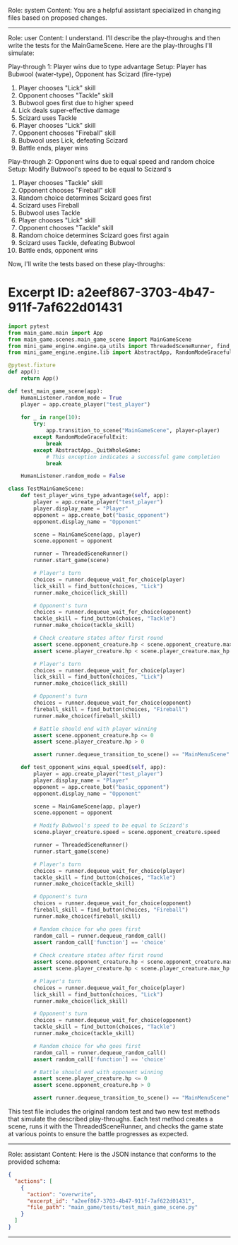 Role: system
Content: You are a helpful assistant specialized in changing files based on proposed changes.
__________________
Role: user
Content: I understand. I'll describe the play-throughs and then write the tests for the MainGameScene. Here are the play-throughs I'll simulate:

Play-through 1: Player wins due to type advantage
Setup: Player has Bubwool (water-type), Opponent has Scizard (fire-type)
1. Player chooses "Lick" skill
2. Opponent chooses "Tackle" skill
3. Bubwool goes first due to higher speed
4. Lick deals super-effective damage
5. Scizard uses Tackle
6. Player chooses "Lick" skill
7. Opponent chooses "Fireball" skill
8. Bubwool uses Lick, defeating Scizard
9. Battle ends, player wins

Play-through 2: Opponent wins due to equal speed and random choice
Setup: Modify Bubwool's speed to be equal to Scizard's
1. Player chooses "Tackle" skill
2. Opponent chooses "Fireball" skill
3. Random choice determines Scizard goes first
4. Scizard uses Fireball
5. Bubwool uses Tackle
6. Player chooses "Lick" skill
7. Opponent chooses "Tackle" skill
8. Random choice determines Scizard goes first again
9. Scizard uses Tackle, defeating Bubwool
10. Battle ends, opponent wins

Now, I'll write the tests based on these play-throughs:

# Excerpt ID: a2eef867-3703-4b47-911f-7af622d01431
```python main_game/tests/test_main_game_scene.py
import pytest
from main_game.main import App
from main_game.scenes.main_game_scene import MainGameScene
from mini_game_engine.engine.qa_utils import ThreadedSceneRunner, find_button
from mini_game_engine.engine.lib import AbstractApp, RandomModeGracefulExit

@pytest.fixture
def app():
    return App()

def test_main_game_scene(app):
    HumanListener.random_mode = True
    player = app.create_player("test_player")
    
    for _ in range(10):
        try:
            app.transition_to_scene("MainGameScene", player=player)
        except RandomModeGracefulExit:
            break
        except AbstractApp._QuitWholeGame:
            # This exception indicates a successful game completion
            break

    HumanListener.random_mode = False

class TestMainGameScene:
    def test_player_wins_type_advantage(self, app):
        player = app.create_player("test_player")
        player.display_name = "Player"
        opponent = app.create_bot("basic_opponent")
        opponent.display_name = "Opponent"

        scene = MainGameScene(app, player)
        scene.opponent = opponent

        runner = ThreadedSceneRunner()
        runner.start_game(scene)

        # Player's turn
        choices = runner.dequeue_wait_for_choice(player)
        lick_skill = find_button(choices, "Lick")
        runner.make_choice(lick_skill)

        # Opponent's turn
        choices = runner.dequeue_wait_for_choice(opponent)
        tackle_skill = find_button(choices, "Tackle")
        runner.make_choice(tackle_skill)

        # Check creature states after first round
        assert scene.opponent_creature.hp < scene.opponent_creature.max_hp
        assert scene.player_creature.hp < scene.player_creature.max_hp

        # Player's turn
        choices = runner.dequeue_wait_for_choice(player)
        lick_skill = find_button(choices, "Lick")
        runner.make_choice(lick_skill)

        # Opponent's turn
        choices = runner.dequeue_wait_for_choice(opponent)
        fireball_skill = find_button(choices, "Fireball")
        runner.make_choice(fireball_skill)

        # Battle should end with player winning
        assert scene.opponent_creature.hp <= 0
        assert scene.player_creature.hp > 0

        assert runner.dequeue_transition_to_scene() == "MainMenuScene"

    def test_opponent_wins_equal_speed(self, app):
        player = app.create_player("test_player")
        player.display_name = "Player"
        opponent = app.create_bot("basic_opponent")
        opponent.display_name = "Opponent"

        scene = MainGameScene(app, player)
        scene.opponent = opponent

        # Modify Bubwool's speed to be equal to Scizard's
        scene.player_creature.speed = scene.opponent_creature.speed

        runner = ThreadedSceneRunner()
        runner.start_game(scene)

        # Player's turn
        choices = runner.dequeue_wait_for_choice(player)
        tackle_skill = find_button(choices, "Tackle")
        runner.make_choice(tackle_skill)

        # Opponent's turn
        choices = runner.dequeue_wait_for_choice(opponent)
        fireball_skill = find_button(choices, "Fireball")
        runner.make_choice(fireball_skill)

        # Random choice for who goes first
        random_call = runner.dequeue_random_call()
        assert random_call['function'] == 'choice'
        
        # Check creature states after first round
        assert scene.opponent_creature.hp < scene.opponent_creature.max_hp
        assert scene.player_creature.hp < scene.player_creature.max_hp

        # Player's turn
        choices = runner.dequeue_wait_for_choice(player)
        lick_skill = find_button(choices, "Lick")
        runner.make_choice(lick_skill)

        # Opponent's turn
        choices = runner.dequeue_wait_for_choice(opponent)
        tackle_skill = find_button(choices, "Tackle")
        runner.make_choice(tackle_skill)

        # Random choice for who goes first
        random_call = runner.dequeue_random_call()
        assert random_call['function'] == 'choice'

        # Battle should end with opponent winning
        assert scene.player_creature.hp <= 0
        assert scene.opponent_creature.hp > 0

        assert runner.dequeue_transition_to_scene() == "MainMenuScene"
```

This test file includes the original random test and two new test methods that simulate the described play-throughs. Each test method creates a scene, runs it with the ThreadedSceneRunner, and checks the game state at various points to ensure the battle progresses as expected.
__________________
Role: assistant
Content: Here is the JSON instance that conforms to the provided schema:

```json
{
  "actions": [
    {
      "action": "overwrite",
      "excerpt_id": "a2eef867-3703-4b47-911f-7af622d01431",
      "file_path": "main_game/tests/test_main_game_scene.py"
    }
  ]
}
```
__________________
